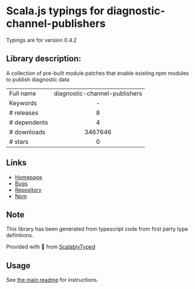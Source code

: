 
# Scala.js typings for diagnostic-channel-publishers

Typings are for version 0.4.2

## Library description:
A collection of pre-built module patches that enable existing npm modules to publish diagnostic data

|                    |                 |
| ------------------ | :-------------: |
| Full name          | diagnostic-channel-publishers |
| Keywords           | - |
| # releases         | 8 |
| # dependents       | 4 |
| # downloads        | 3467646 |
| # stars            | 0 |

## Links
- [Homepage](https://github.com/Microsoft/node-diagnostic-channel)
- [Bugs](https://github.com/Microsoft/node-diagnostic-channel/issues)
- [Repository](https://github.com/Microsoft/node-diagnostic-channel)
- [Npm](https://www.npmjs.com/package/diagnostic-channel-publishers)
    


## Note
This library has been generated from typescript code from first party type definitions.

Provided with :purple_heart: from [ScalablyTyped](https://github.com/oyvindberg/ScalablyTyped)

## Usage
See [the main readme](../../readme.md) for instructions.


